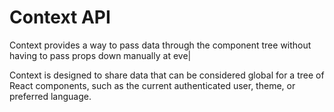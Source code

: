 # Context API

Context provides a way to pass data through the component tree without having to pass props down manually at eve|

Context is designed to share data that can be considered global for a tree of React components, such as the current authenticated user, theme, or preferred language.

